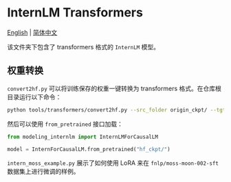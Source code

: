 # InternLM Transformers

[English](./README.md) |
[简体中文](./README-zh-Hans.md) 

该文件夹下包含了 transformers 格式的 `InternLM` 模型。


## 权重转换

`convert2hf.py` 可以将训练保存的权重一键转换为 transformers 格式。在仓库根目录运行以下命令：

```bash
python tools/transformers/convert2hf.py --src_folder origin_ckpt/ --tgt_folder hf_ckpt/ --tokenizer .tools/V7_sft.model
```

然后可以使用 `from_pretrained` 接口加载：

```python
from modeling_internlm import InternLMForCausalLM

model = InternForCausalLM.from_pretrained("hf_ckpt/")
```


`intern_moss_example.py` 展示了如何使用 LoRA 来在 `fnlp/moss-moon-002-sft` 数据集上进行微调的样例。
